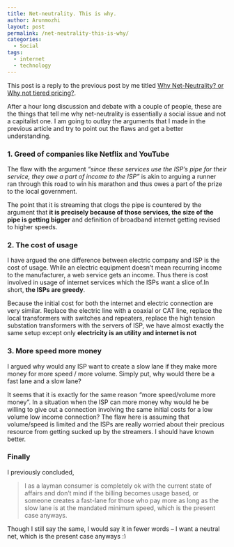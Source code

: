 ```yaml
---
title: Net-neutrality. This is why.
author: Arunmozhi
layout: post
permalink: /net-neutrality-this-is-why/
categories:
  - Social
tags:
  - internet
  - technology
---
```

This post is a reply to the previous post by me titled [Why Net-Neutrality? or Why not tiered pricing?][1].

After a hour long discussion and debate with a couple of people, these are the things that tell me why net-neutrality is essentially a social issue and not a capitalist one. I am going to outlay the arguments that I made in the previous article and try to point out the flaws and get a better understanding.

### 1. Greed of companies like Netflix and YouTube

The flaw with the argument *&#8220;since these services use the ISP&#8217;s pipe for their service, they owe a part of income to the ISP&#8221;* is akin to arguing a runner ran through this road to win his marathon and thus owes a part of the prize to the local government.

The point that it is streaming that clogs the pipe is countered by the argument that **it is precisely because of those services, the size of the pipe is getting bigger** and definition of broadband internet getting revised to higher speeds.

### 2. The cost of usage

I have argued the one difference between electric company and ISP is the cost of usage. While an electric equipment doesn&#8217;t mean recurring income to the manufacturer, a web service gets an income. Thus there is cost involved in usage of internet services which the ISPs want a slice of.In short, **the ISPs are greedy**.

Because the initial cost for both the internet and electric connection are very similar. Replace the electric line with a coaxial or CAT line, replace the local transformers with switches and repeaters, replace the high tension substation transformers with the servers of ISP, we have almost exactly the same setup except only **electricity is an utility and internet is not**

### 3. More speed more money

I argued why would any ISP want to create a slow lane if they make more money for more speed / more volume. Simply put, why would there be a fast lane and a slow lane?

It seems that it is exactly for the same reason &#8220;more speed/volume more money&#8221;. In a situation when the ISP can more money why would he be willing to give out a connection involving the same initial costs for a low volume low income connection? The flaw here is assuming that volume/speed is limited and the ISPs are really worried about their precious resource from getting sucked up by the streamers. I should have known better.

### Finally

I previously concluded,

> I as a layman consumer is completely ok with the current state of affairs and don’t mind if the billing becomes usage based, or someone creates a fast-lane for those who pay more as long as the slow lane is at the mandated minimum speed, which is the present case anyways.

Though I still say the same, I would say it in fewer words &#8211; I want a neutral net, which is the present case anyways <img src="http://www.arunmozhi.in/wp-includes/images/smilies/simple-smile.png" alt=":)" class="wp-smiley" style="height: 1em; max-height: 1em;" />

 [1]: http://www.arunmozhi.in/why-net-neutrality-or-why-not-tiered-pricing/ "Why Net-Neutrality?"